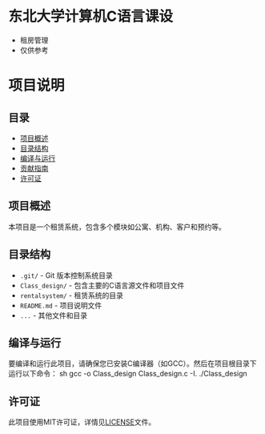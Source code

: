 # 东北大学计算机C语言课设
- 租房管理
- 仅供参考
# 项目说明

## 目录
- [项目概述](#项目概述)
- [目录结构](#目录结构)
- [编译与运行](#编译与运行)
- [贡献指南](#贡献指南)
- [许可证](#许可证)

## 项目概述
本项目是一个租赁系统，包含多个模块如公寓、机构、客户和预约等。

## 目录结构
- `.git/` - Git 版本控制系统目录
- `Class_design/` - 包含主要的C语言源文件和项目文件
- `rentalsystem/` - 租赁系统的目录
- `README.md` - 项目说明文件
- `...` - 其他文件和目录

## 编译与运行
要编译和运行此项目，请确保您已安装C编译器（如GCC）。然后在项目根目录下运行以下命令：
sh
gcc -o Class_design Class_design.c -I.
./Class_design

## 许可证
此项目使用MIT许可证，详情见[LICENSE](LICENSE)文件。
